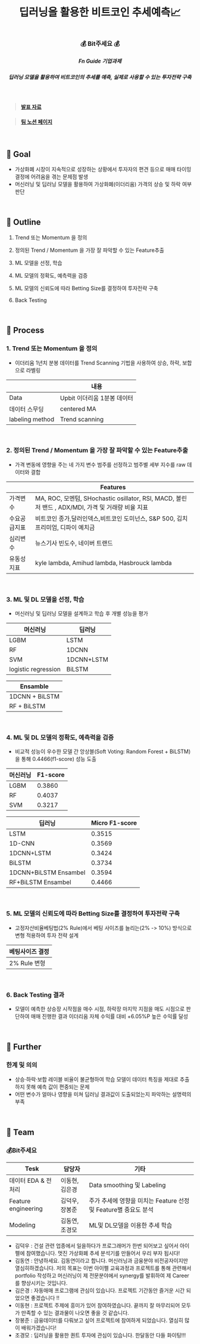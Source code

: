 <h1 align="center"> <br>딥러닝을 활용한 비트코인 추세예측📈</h1>
<h3 align="center"> <br>💰 Bit주세요 💰</h3>
<h5 align="center"> Fn Guide 기업과제
<h5 align="center"> 딥러닝 모델을 활용하여 비트코인의 추세를 예측, 실제로 사용할 수 있는 투자전략 구축
</h5>
<br>

> #### [발표 자료]()

> #### [팀 노션 페이지](https://roan-prince-424.notion.site/Bit-572682b84cf4461eadffd8fcec61f14f)
 
<br>

## 💸  Goal
* 가상화폐 시장이 지속적으로 성장하는 상황에서 투자자의 편견 등으로 매매 타이밍 결정에 어려움을 겪는 문제점 발생
* 머신러닝 및 딥러닝 모델을 활용하여 가상화폐(이더리움) 가격의 상승 및 하락 여부 판단
<br>

 
## 💸  Outline
1. Trend 또는 Momentum 을 정의

2. 정의된 Trend / Momentum 을 가장 잘 파악할 수 있는 Feature추출

3. ML 모델을 선정, 학습

4. ML 모델의 정확도, 예측력을 검증

5. ML 모델의 신뢰도에 따라 Betting Size를 결정하여 투자전략 구축

6. Back Testing

<br>
 
 
<h2> 💸  Process  </h2>
 
### 1. Trend 또는 Momentum 을 정의
* 이더리움 1년치 분봉 데이터를 Trend Scanning 기법을 사용하여 상승, 하락, 보합으로 라벨링

| | 내용  |
| ------- | ------ | 
| Data | Upbit 이더리움 1분봉 데이터 |
| 데이터 스무딩 | centered MA |
| labeling method | Trend scanning |

</br>  
  
  
### 2. 정의된 Trend / Momentum 을 가장 잘 파악할 수 있는 Feature추출
* 가격 변동에 영향을 주는 네 가지 변수 범주를 선정하고 범주별 세부 지수를 raw 데이터와 결합

| | Features  |
| ------- | ------ | 
| 가격변수 | MA, ROC, 모멘텀, SHochastic osillator, RSI, MACD, 볼린저 밴드 , ADX/MDI, 가격 및 거래량 비율 지표 |
| 수요공급지표 | 비트코인 종가,달러인덱스,비트코인 도미넌스, S&P 500, 김치프리미엄, 디파이 예치금 |
| 심리변수 | 뉴스기사 빈도수, 네이버 트랜드 |
| 유동성 지표 | kyle lambda, Amihud lambda, Hasbrouck lambda |

</br>  
  
### 3. ML 및 DL 모델을 선정, 학습
* 머신러닝 및 딥러닝 모델을 설계하고 학습 후 개별 성능을 평가

| 머신러닝 | 딥러닝  |
| ------- | ------ | 
| LGBM |LSTM  |
| RF |1DCNN |
| SVM |1DCNN+LSTM  |
| logistic regression |BiLSTM  |
 
| Ensamble  |
| ----------- | 
|1DCNN + BiLSTM  |
|RF + BiLSTM|
  
</br>  

### 4. ML 및 DL 모델의 정확도, 예측력을 검증

* 비교적 성능이 우수한 모델 간 앙상블(Soft Voting: Random Forest + BiLSTM)을 통해 0.4466(f1-score) 성능 도출

| 머신러닝 | F1-score |
| ------- | ------ | 
| LGBM | 0.3860 |
| RF | 0.4037 |
| SVM | 0.3217 |
  
| 딥러닝 | Micro F1-score  |
| ------- | ------ | 
| LSTM| 0.3515 |
| 1D-CNN | 0.3569 |
| 1DCNN+LSTM |0.3424  |
| BiLSTM  | 0.3734 |
| 1DCNN+BiLSTM Ensambel  | 0.3594 |
| RF+BiLSTM Ensambel  | 0.4466 |
 
 
</br>  
 
 
### 5. ML 모델의 신뢰도에 따라 Betting Size를 결정하여 투자전략 구축
* 고정자산비율베팅법(2% Rule)에서 베팅 사이즈를 늘리는(2% -> 10%) 방식으로 변형 적용하여 투자 전략 설계


| 베팅사이즈 결정 |
| ------- |  
| 2% Rule 변형 |

<br>
  
### 6. Back Testing 결과
* 모델이 예측한 상승장 시작점을 매수 시점, 하락장 마지막 지점을 매도 시점으로 판단하여 매매 진행한 결과 이더리움 자체 수익률 대비 +6.05%P 높은 수익률 달성 
<br>
 


<h2> 💸  Further  </h2>

### 한계 및 의의
- 상승·하락·보합 레이블 비율이 불균형하여 학습 모델이 데이터 특징을 제대로 추출하지 못해 예측 값이 편중되는 문제
- 어떤 변수가 얼마나 영향을 미쳐 딥러닝 결과값이 도출되었는지 파악하는 설명력의 부족

<br>
 

## 💸 Team
### 💰Bit주세요 
| Tesk | 담당자 | 기타 |
| -------  | ------ | ------|
| 데이터 EDA & 전처리 | 이동현, 김은경 | Data smoothing 및 Labeling  |
| Feature engineering | 김덕우, 장봉준 | 주가 추세에 영향을 미치는 Feature 선정 및 Feature별 중요도 분석 |
| Modeling | 김동연, 조경모 | ML및 DL모델을 이용한 추세 학습|
* 김덕우 : 건설 관련 업종에서 일을하다가 프로그래머가 한번 되어보고 싶어서 아이펠에 참여했습니다. 멋진 가상화폐 추세 분석기를 만들어서 우리 부자 됩시다! 
* 김동연 : 안녕하세요. 김동연이라고 합니다. 머신러닝과 금융분야 비전공자이지만 열심히하겠습니다. 저의 목표는 이번 아이펠 교육과정과 프로젝트를 통해 관련해서 portfolio 작성하고 머신러닝이 제 전문분야에서 synergy를 발휘하여 제 Career를 향상시키는 것입니다.
* 김은경 : 자동매매 프로그램에 관심이 있습니다. 프로젝트 기간동안 즐거운 시간 되었으면 좋겠습니다 !! 
* 이동현 : 프로젝트 주제에 흥미가 있어 참여하였습니다. 끝까지 잘 마무리되어 모두가 만족할 수 있는 결과물이 나오면 좋을 것 같습니다. 
* 장봉준 : 금융데이터를 다뤄보고 싶어 프로젝트에 참여하게 되었습니다. 열심히 많이 배워가겠습니다! 
* 조경모 : 딥러닝을 활용한 퀀트 투자에 관심이 있습니다. 한달동안 다들 화이팅!!! 
